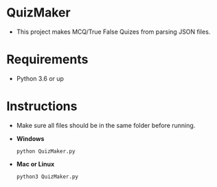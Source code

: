 # QuizMaker
- This project makes MCQ/True False Quizes from parsing JSON files.

# Requirements
- Python 3.6 or up

# Instructions
- Make sure all files should be in the same folder before
running.

- **Windows**
  ```
  python QuizMaker.py
  ```
- **Mac or Linux**
  ```
  python3 QuizMaker.py
  ```
